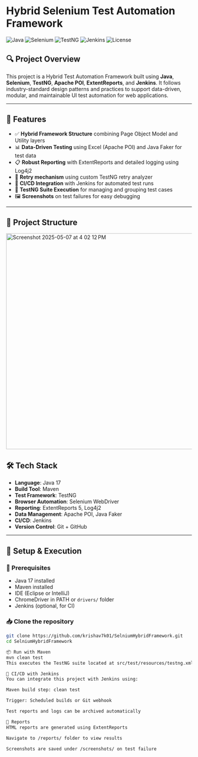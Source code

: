 # Hybrid Selenium Test Automation Framework

![Java](https://img.shields.io/badge/Java-17-blue.svg)
![Selenium](https://img.shields.io/badge/Selenium-4.31.0-green.svg)
![TestNG](https://img.shields.io/badge/TestNG-7.11.0-yellow.svg)
![Jenkins](https://img.shields.io/badge/CI-Jenkins-blue.svg)
![License](https://img.shields.io/badge/license-MIT-brightgreen.svg)

## 🔍 Project Overview

This project is a Hybrid Test Automation Framework built using **Java**, **Selenium**, **TestNG**, **Apache POI**, **ExtentReports**, and **Jenkins**. It follows industry-standard design patterns and practices to support data-driven, modular, and maintainable UI test automation for web applications.

---

## 🚀 Features

- ✅ **Hybrid Framework Structure** combining Page Object Model and Utility layers
- 📊 **Data-Driven Testing** using Excel (Apache POI) and Java Faker for test data
- 📋 **Robust Reporting** with ExtentReports and detailed logging using Log4j2
- 🔁 **Retry mechanism** using custom TestNG retry analyzer
- 🤖 **CI/CD Integration** with Jenkins for automated test runs
- 🧪 **TestNG Suite Execution** for managing and grouping test cases
- 🖼️ **Screenshots** on test failures for easy debugging

---

## 📁 Project Structure
<img width="584" alt="Screenshot 2025-05-07 at 4 02 12 PM" src="https://github.com/user-attachments/assets/435c1e99-fa44-49bd-818a-124a40ee66be" />


## 🛠️ Tech Stack

- **Language**: Java 17
- **Build Tool**: Maven
- **Test Framework**: TestNG
- **Browser Automation**: Selenium WebDriver
- **Reporting**: ExtentReports 5, Log4j2
- **Data Management**: Apache POI, Java Faker
- **CI/CD**: Jenkins
- **Version Control**: Git + GitHub

---

## 🔧 Setup & Execution

### 📌 Prerequisites

- Java 17 installed
- Maven installed
- IDE (Eclipse or IntelliJ)
- ChromeDriver in PATH or `drivers/` folder
- Jenkins (optional, for CI)

### 📥 Clone the repository

```bash
git clone https://github.com/krishav7k01/SelniumHybridFramework.git
cd SelniumHybridFramework

📦 Run with Maven
mvn clean test
This executes the TestNG suite located at src/test/resources/testng.xml.

🧪 CI/CD with Jenkins
You can integrate this project with Jenkins using:

Maven build step: clean test

Trigger: Scheduled builds or Git webhook

Test reports and logs can be archived automatically

📄 Reports
HTML reports are generated using ExtentReports

Navigate to /reports/ folder to view results

Screenshots are saved under /screenshots/ on test failure



